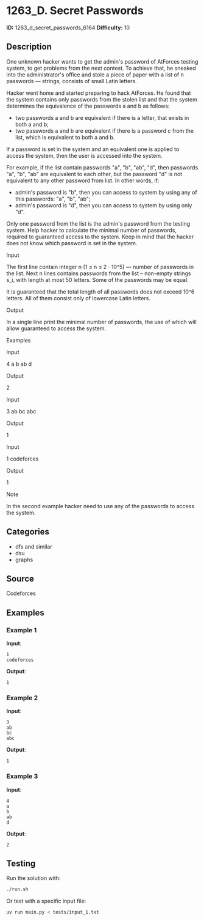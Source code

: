 # 1263_D. Secret Passwords

**ID:** 1263_d_secret_passwords_6164
**Difficulty:** 10

## Description

One unknown hacker wants to get the admin's password of AtForces testing system, to get problems from the next contest. To achieve that, he sneaked into the administrator's office and stole a piece of paper with a list of n passwords — strings, consists of small Latin letters.

Hacker went home and started preparing to hack AtForces. He found that the system contains only passwords from the stolen list and that the system determines the equivalence of the passwords a and b as follows:

  * two passwords a and b are equivalent if there is a letter, that exists in both a and b; 
  * two passwords a and b are equivalent if there is a password c from the list, which is equivalent to both a and b. 



If a password is set in the system and an equivalent one is applied to access the system, then the user is accessed into the system.

For example, if the list contain passwords "a", "b", "ab", "d", then passwords "a", "b", "ab" are equivalent to each other, but the password "d" is not equivalent to any other password from list. In other words, if:

  * admin's password is "b", then you can access to system by using any of this passwords: "a", "b", "ab"; 
  * admin's password is "d", then you can access to system by using only "d". 



Only one password from the list is the admin's password from the testing system. Help hacker to calculate the minimal number of passwords, required to guaranteed access to the system. Keep in mind that the hacker does not know which password is set in the system.

Input

The first line contain integer n (1 ≤ n ≤ 2 ⋅ 10^5) — number of passwords in the list. Next n lines contains passwords from the list – non-empty strings s_i, with length at most 50 letters. Some of the passwords may be equal.

It is guaranteed that the total length of all passwords does not exceed 10^6 letters. All of them consist only of lowercase Latin letters.

Output

In a single line print the minimal number of passwords, the use of which will allow guaranteed to access the system.

Examples

Input


4
a
b
ab
d


Output


2

Input


3
ab
bc
abc


Output


1

Input


1
codeforces


Output


1

Note

In the second example hacker need to use any of the passwords to access the system.

## Categories

- dfs and similar
- dsu
- graphs

## Source

Codeforces

## Examples

### Example 1

**Input**:
```
1
codeforces
```

**Output**:
```
1
```

### Example 2

**Input**:
```
3
ab
bc
abc
```

**Output**:
```
1
```

### Example 3

**Input**:
```
4
a
b
ab
d
```

**Output**:
```
2
```


## Testing

Run the solution with:

```bash
./run.sh
```

Or test with a specific input file:

```bash
uv run main.py < tests/input_1.txt
```
